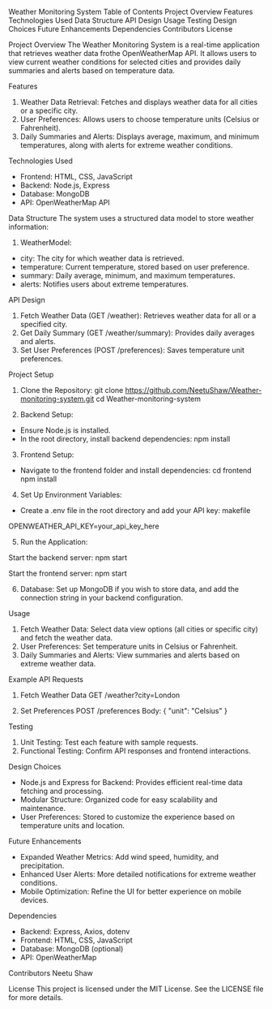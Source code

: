 Weather Monitoring System
Table of Contents
Project Overview
Features
Technologies Used
Data Structure
API Design
Usage
Testing
Design Choices
Future Enhancements
Dependencies
Contributors
License

Project Overview
The Weather Monitoring System is a real-time application that retrieves weather data frothe OpenWeatherMap API. It allows users to view current weather conditions for selected cities and provides daily summaries and alerts based on temperature data.

Features

1. Weather Data Retrieval: Fetches and displays weather data for all cities or a specific city.
2. User Preferences: Allows users to choose temperature units (Celsius or Fahrenheit).
3. Daily Summaries and Alerts: Displays average, maximum, and minimum temperatures, along with alerts for extreme weather conditions.

Technologies Used
- Frontend: HTML, CSS, JavaScript
- Backend: Node.js, Express
- Database: MongoDB
- API: OpenWeatherMap API

Data Structure
The system uses a structured data model to store weather information:

1. WeatherModel:
- city: The city for which weather data is retrieved.
- temperature: Current temperature, stored based on user preference.
- summary: Daily average, minimum, and maximum temperatures.
- alerts: Notifies users about extreme temperatures.

API Design
1. Fetch Weather Data (GET /weather): Retrieves weather data for all or a specified city.
2. Get Daily Summary (GET /weather/summary): Provides daily averages and alerts.
3. Set User Preferences (POST /preferences): Saves temperature unit preferences.

Project Setup
1. Clone the Repository:
git clone https://github.com/NeetuShaw/Weather-monitoring-system.git
cd Weather-monitoring-system

2. Backend Setup:
- Ensure Node.js is installed.
- In the root directory, install backend dependencies:
npm install

3. Frontend Setup:
- Navigate to the frontend folder and install dependencies:
cd frontend
npm install

4. Set Up Environment Variables:
- Create a .env file in the root directory and add your API key:
makefile

OPENWEATHER_API_KEY=your_api_key_here

5. Run the Application:

Start the backend server:
npm start

Start the frontend server:
npm start

6. Database:
Set up MongoDB if you wish to store data, and add the connection string in your backend configuration.

Usage
1. Fetch Weather Data: Select data view options (all cities or specific city) and fetch the weather data.
2. User Preferences: Set temperature units in Celsius or Fahrenheit.
3. Daily Summaries and Alerts: View summaries and alerts based on extreme weather data.

Example API Requests
1. Fetch Weather Data
GET /weather?city=London

2. Set Preferences
POST /preferences
Body: { "unit": "Celsius" }

Testing
1. Unit Testing: Test each feature with sample requests.
2. Functional Testing: Confirm API responses and frontend interactions.

Design Choices
- Node.js and Express for Backend: Provides efficient real-time data fetching and processing.
- Modular Structure: Organized code for easy scalability and maintenance.
- User Preferences: Stored to customize the experience based on temperature units and location.

Future Enhancements
- Expanded Weather Metrics: Add wind speed, humidity, and precipitation.
- Enhanced User Alerts: More detailed notifications for extreme weather conditions.
- Mobile Optimization: Refine the UI for better experience on mobile devices.

Dependencies
- Backend: Express, Axios, dotenv
- Frontend: HTML, CSS, JavaScript
- Database: MongoDB (optional)
- API: OpenWeatherMap

Contributors
Neetu Shaw

License
This project is licensed under the MIT License. See the LICENSE file for more details.


